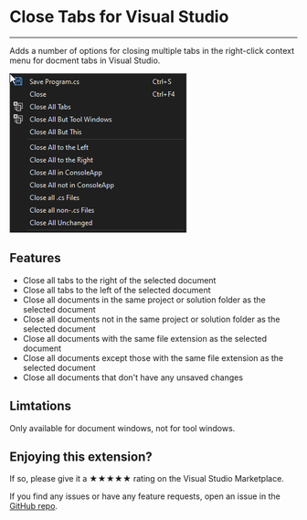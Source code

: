 ﻿[repo]:https://github.com/ben-hamida/CloseTabs

# Close Tabs for Visual Studio

--------------------------------------

Adds a number of options for closing multiple tabs in the right-click context menu for docment tabs in Visual Studio.

![Close tabs](art/screenshot.png)

## Features

* Close all tabs to the right of the selected document
* Close all tabs to the left of the selected document
* Close all documents in the same project or solution folder as the selected document
* Close all documents not in the same project or solution folder as the selected document
* Close all documents with the same file extension as the selected document
* Close all documents except those with the same file extension as the selected document
* Close all documents that don't have any unsaved changes

## Limtations

Only available for document windows, not for tool windows.

## Enjoying this extension?
If so, please give it a ★★★★★ rating on the Visual Studio Marketplace.

If you find any issues or have any feature requests, open an issue in the [GitHub repo][repo].

